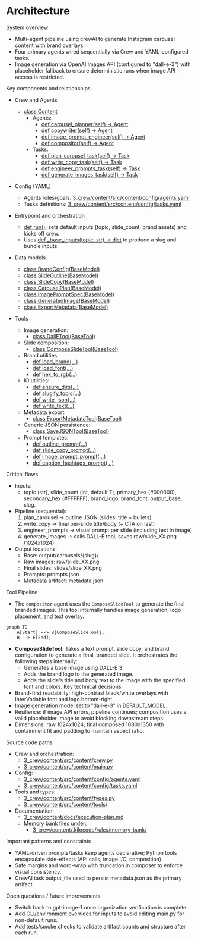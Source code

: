 # Architecture

System overview
- Multi-agent pipeline using crewAI to generate Instagram carousel content with brand overlays.
- Four primary agents wired sequentially via Crew and YAML-configured tasks.
- Image generation via OpenAI Images API (configured to "dall-e-3") with placeholder fallback to ensure deterministic runs when image API access is restricted.

Key components and relationships
- Crew and Agents
  - [class Content](3_crew/content/src/content/crew.py:13)
    - Agents:
      - [def carousel_planner(self) -> Agent](3_crew/content/src/content/crew.py:35)
      - [def copywriter(self) -> Agent](3_crew/content/src/content/crew.py:42)
      - [def image_prompt_engineer(self) -> Agent](3_crew/content/src/content/crew.py:49)
      - [def compositor(self) -> Agent](3_crew/content/src/content/crew.py:56)
    - Tasks:
      - [def plan_carousel_task(self) -> Task](3_crew/content/src/content/crew.py:84)
      - [def write_copy_task(self) -> Task](3_crew/content/src/content/crew.py:90)
      - [def engineer_prompts_task(self) -> Task](3_crew/content/src/content/crew.py:71)
      - [def generate_images_task(self) -> Task](3_crew/content/src/content/crew.py:77)

- Config (YAML)
  - Agents roles/goals: [3_crew/content/src/content/config/agents.yaml](3_crew/content/src/content/config/agents.yaml)
  - Tasks definitions: [3_crew/content/src/content/config/tasks.yaml](3_crew/content/src/content/config/tasks.yaml)

- Entrypoint and orchestration
  - [def run()](3_crew/content/src/content/main.py:29): sets default inputs (topic, slide_count, brand assets) and kicks off crew.
  - Uses [def _base_inputs(topic: str) -> dict](3_crew/content/src/content/main.py:20) to produce a slug and bundle inputs.

- Data models
  - [class BrandConfig(BaseModel)](3_crew/content/src/content/types.py:8)
  - [class SlideOutline(BaseModel)](3_crew/content/src/content/types.py:18)
  - [class SlideCopy(BaseModel)](3_crew/content/src/content/types.py:26)
  - [class CarouselPlan(BaseModel)](3_crew/content/src/content/types.py:34)
  - [class ImagePromptSpec(BaseModel)](3_crew/content/src/content/types.py:41)
  - [class GeneratedImage(BaseModel)](3_crew/content/src/content/types.py:46)
  - [class ExportMetadata(BaseModel)](3_crew/content/src/content/types.py:52)

- Tools
  - Image generation:
    - [class DallETool(BaseTool)](https://github.com/crewAI/crewAI-tools/blob/main/src/crewai_tools/tools/dalle_image_generator_tool/dalle_image_generator_tool.py)
  - Slide composition:
    - [class ComposeSlideTool(BaseTool)](3_crew/content/src/content/tools/composer.py:86)
  - Brand utilities:
    - [def load_brand(...)](3_crew/content/src/content/tools/brand.py:7)
    - [def load_font(...)](3_crew/content/src/content/tools/brand.py:20)
    - [def hex_to_rgb(...)](3_crew/content/src/content/tools/brand.py:27)
  - IO utilities:
    - [def ensure_dirs(...)](3_crew/content/src/content/tools/io_utils.py:9)
    - [def slugify_topic(...)](3_crew/content/src/content/tools/io_utils.py:18)
    - [def write_json(...)](3_crew/content/src/content/tools/io_utils.py:23)
    - [def write_text(...)](3_crew/content/src/content/tools/io_utils.py:29)
  - Metadata export:
    - [class ExportMetadataTool(BaseTool)](3_crew/content/src/content/tools/export_metadata.py:28)
  - Generic JSON persistence:
    - [class SaveJSONTool(BaseTool)](3_crew/content/src/content/tools/save_json.py:14)
  - Prompt templates:
    - [def outline_prompt(...)](3_crew/content/src/content/tools/templates.py:6)
    - [def slide_copy_prompt(...)](3_crew/content/src/content/tools/templates.py:34)
    - [def image_prompt_prompt(...)](3_crew/content/src/content/tools/templates.py:66)
    - [def caption_hashtags_prompt(...)](3_crew/content/src/content/tools/templates.py:98)

Critical flows
- Inputs:
  - topic (str), slide_count (int, default 7), primary_hex (#000000), secondary_hex (#FFFFFF), brand_logo, brand_font, output_base, slug.
- Pipeline (sequential):
  1) plan_carousel -> outline JSON (slides: title + bullets)
  2) write_copy -> final per-slide title/body (+ CTA on last)
  3) engineer_prompts -> visual prompt per slide (including text in image)
  4) generate_images -> calls DALL-E tool; saves raw/slide_XX.png (1024x1024)
- Output locations:
  - Base: output/carousels/{slug}/
  - Raw images: raw/slide_XX.png
  - Final slides: slides/slide_XX.png
  - Prompts: prompts.json
  - Metadata artifact: metadata.json

Tool Pipeline
- The `compositor` agent uses the `ComposeSlideTool` to generate the final branded images. This tool internally handles image generation, logo placement, and text overlay.

```mermaid
graph TD
    A[Start] --> B{ComposeSlideTool};
    B --> E[End];
```

- **ComposeSlideTool**: Takes a text prompt, slide copy, and brand configuration to generate a final, branded slide. It orchestrates the following steps internally:
    - Generates a base image using DALL-E 3.
    - Adds the brand logo to the generated image.
    - Adds the slide's title and body text to the image with the specified font and colors.
Key technical decisions
- Brand-first readability: high-contrast black/white overlays with InterVariable font and logo bottom-right.
- Image generation model set to "dall-e-3" in [DEFAULT_MODEL](3_crew/content/src/content/tools/openai_images.py:13).
- Resilience: if image API errors, pipeline continues; composition uses a valid placeholder image to avoid blocking downstream steps.
- Dimensions: raw 1024x1024; final composed 1080x1350 with containment fit and padding to maintain aspect ratio.

Source code paths
- Crew and orchestration:
  - [3_crew/content/src/content/crew.py](3_crew/content/src/content/crew.py)
  - [3_crew/content/src/content/main.py](3_crew/content/src/content/main.py)
- Config:
  - [3_crew/content/src/content/config/agents.yaml](3_crew/content/src/content/config/agents.yaml)
  - [3_crew/content/src/content/config/tasks.yaml](3_crew/content/src/content/config/tasks.yaml)
- Tools and types:
  - [3_crew/content/src/content/types.py](3_crew/content/src/content/types.py)
  - [3_crew/content/src/content/tools/](3_crew/content/src/content/tools/)
- Documentation:
  - [3_crew/content/docs/execution-plan.md](3_crew/content/docs/execution-plan.md)
  - Memory bank files under:
    - [3_crew/content/.kilocode/rules/memory-bank/](3_crew/content/.kilocode/rules/memory-bank/)

Important patterns and constraints
- YAML-driven prompts/tasks keep agents declarative; Python tools encapsulate side-effects (API calls, image I/O, composition).
- Safe margins and word-wrap with truncation in composer to enforce visual consistency.
- CrewAI task output_file used to persist metadata.json as the primary artifact.

Open questions / future improvements
- Switch back to gpt-image-1 once organization verification is complete.
- Add CLI/environment overrides for inputs to avoid editing main.py for non-default runs.
- Add tests/smoke checks to validate artifact counts and structure after each run.